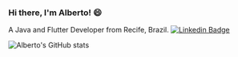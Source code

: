 ### Hi there, I'm Alberto! 😄
A Java and Flutter Developer from Recife, Brazil.
[![Linkedin Badge](https://img.shields.io/badge/-LinkedIn-blue?style=flat-square&logo=Linkedin&logoColor=white&link=https://www.linkedin.com/in/alberto-ferreira-maia-neto-045356a3/)](https://www.linkedin.com/in/alberto-ferreira-maia-neto-045356a3/)

![Alberto's GitHub stats](https://github-readme-stats.vercel.app/api?username=albertoferreiramaianeto&show_icons=true&theme=radical)
<!--
**AlbertoFerreiraMaiaNeto/AlbertoFerreiraMaiaNeto** is a ✨ _special_ ✨ repository because its `README.md` (this file) appears on your GitHub profile.

Here are some ideas to get you started:

- 🔭 I’m currently working on ...
- 🌱 I’m currently learning ...
- 👯 I’m looking to collaborate on ...
- 🤔 I’m looking for help with ...
- 💬 Ask me about ...
- 📫 How to reach me: ...
- 😄 Pronouns: ...
- ⚡ Fun fact: ...
-->
